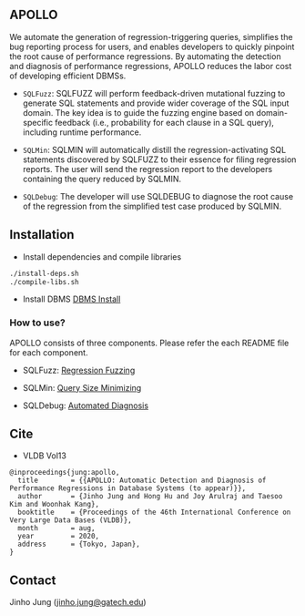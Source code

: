 
APOLLO
------

We automate the generation of regression-triggering queries, simplifies the bug reporting process for users, and enables developers to quickly pinpoint the root cause of performance regressions. By automating the detection and diagnosis of performance regressions, APOLLO reduces the labor cost of developing efficient DBMSs.

* `SQLFuzz`: SQLFUZZ will perform feedback-driven mutational fuzzing to generate SQL statements and provide wider coverage of the SQL input domain. The key idea is to guide the fuzzing engine based on domain-specific feedback (i.e., probability for each clause in a SQL query), including runtime performance.

* `SQLMin`: SQLMIN will automatically distill the regression-activating SQL statements discovered by SQLFUZZ to their essence for filing regression reports. The user will send the regression report to the developers containing the query reduced by SQLMIN.

* `SQLDebug`: The developer will use SQLDEBUG to diagnose the root cause of the regression from the simplified test case produced by SQLMIN.

Installation
------------

* Install dependencies and compile libraries
```bash
./install-deps.sh
./compile-libs.sh
```

* Install DBMS 
[DBMS Install](doc/Install-dbms.md)

### How to use?

APOLLO consists of three components. Please refer the each README file for each component. 

* SQLFuzz: 
[Regression Fuzzing](src/sqlfuzz/README.md)

* SQLMin: 
[Query Size Minimizing](src/sqlmin/README.md)

* SQLDebug: 
[Automated Diagnosis](src/sqldebug/README.md)

Cite
----

* VLDB Vol13 

``` 
@inproceedings{jung:apollo,
  title        = {{APOLLO: Automatic Detection and Diagnosis of Performance Regressions in Database Systems (to appear)}},
  author       = {Jinho Jung and Hong Hu and Joy Arulraj and Taesoo Kim and Woonhak Kang},
  booktitle    = {Proceedings of the 46th International Conference on Very Large Data Bases (VLDB)},
  month        = aug,
  year         = 2020,
  address      = {Tokyo, Japan},
}
```
Contact
-------

Jinho Jung (jinho.jung@gatech.edu)

